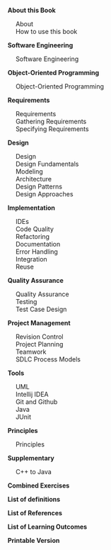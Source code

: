 
<span id="toc">
<navigation>

* **About this Book**
  * [About](https://se-education.org/se-book/about/acknowledgements.html)
  * [How to use this book](https://se-education.org/se-book/about/usage.html)

* **Software Engineering**
  * [Software Engineering](https://se-education.org/se-book/softwareEngineering/)

* **Object-Oriented Programming**
  * [Object-Oriented Programming](https://se-education.org/se-book/oop/)

* **Requirements**
  * [Requirements](https://se-education.org/se-book/requirements/)
  * [Gathering Requirements](https://se-education.org/se-book/gatheringRequirements/)
  * [Specifying Requirements](https://se-education.org/se-book/specifyingRequirements/)

* **Design**
  * [Design](https://se-education.org/se-book/design/)
  * [Design Fundamentals](https://se-education.org/se-book/designFundamentals/)
  * [Modeling](https://se-education.org/se-book/modeling/)
  * [Architecture](https://se-education.org/se-book/architecture/)
  * [Design Patterns](https://se-education.org/se-book/designPatterns/)
  * [Design Approaches](https://se-education.org/se-book/designApproaches/)

* **Implementation**
  * [IDEs](https://se-education.org/se-book/ides/)
  * [Code Quality](https://se-education.org/se-book/codeQuality/)
  * [Refactoring](https://se-education.org/se-book/refactoring/)
  * [Documentation](https://se-education.org/se-book/documentation/)
  * [Error Handling](https://se-education.org/se-book/errorHandling/)
  * [Integration](https://se-education.org/se-book/integration/)
  * [Reuse](https://se-education.org/se-book/reuse/)

* **Quality Assurance**
  * [Quality Assurance](https://se-education.org/se-book/qualityAssurance/)
  * [Testing](https://se-education.org/se-book/testing/)
  * [Test Case Design](https://se-education.org/se-book/testCaseDesign/)

* **Project Management**
  * [Revision Control](https://se-education.org/se-book/revisionControl/)
  * [Project Planning](https://se-education.org/se-book/projectPlanning/)
  * [Teamwork](https://se-education.org/se-book/teamwork/)
  * [SDLC Process Models](https://se-education.org/se-book/processModels/)

* **Tools**
  * [UML](https://se-education.org/se-book/uml/)
  * [Intellij IDEA](https://se-education.org/se-book/intellij/)
  * [Git and Github](https://se-education.org/se-book/gitAndGithub/)
  * [Java](https://se-education.org/se-book/javaTools/)
  * [JUnit](https://se-education.org/se-book/junit/)

* **Principles**
  * [Principles](https://se-education.org/se-book/principles/)

* **Supplementary**
  * [C++ to Java](https://se-education.org/se-book/cppToJava/)

* **[Combined Exercises](https://se-education.org/se-book/combined/exercises.html)**
* **[List of definitions](https://se-education.org/se-book/common/definitions.html)**
* **[List of References](https://se-education.org/se-book/common/references.html)**
* **[List of Learning Outcomes](https://se-education.org/se-book/common/outcomes.html)**
* **[Printable Version](https://se-education.org/se-book/common/print.html)**

</navigation>
</span>
